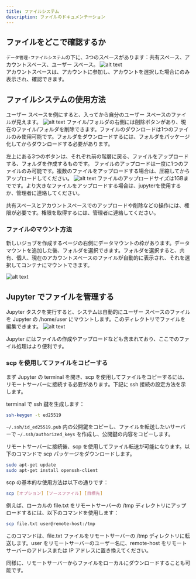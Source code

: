 ```yaml
---
title: ファイルシステム
description: ファイルのドキュメンテーション
---
```


## ファイルをどこで確認するか

`データ管理-ファイルシステム`の下に、3つのスペースがあります：共有スペース、アカウントスペース、ユーザー スペース。
![alt text](./img/filesystem.webp)  
アカウントスペースは、アカウントに参加し、アカウントを選択した場合にのみ表示され、確認できます。

## ファイルシステムの使用方法

ユーザー スペースを例にすると、入ってから自分のユーザー スペースのファイルが見えます。
![alt text](./img/userspace.webp)
ファイル/フォルダの右側には削除ボタンがあり、現在のファイル/フォルダを削除できます。ファイルのダウンロードは1つのファイルのみ使用可能です。フォルダをダウンロードするには、フォルダをパッケージ化してからダウンロードする必要があります。

左上にある3つのボタンは、それぞれ前の階層に戻る、ファイルをアップロードする、フォルダを作成するものです。
ファイルのアップロードは一度に1つのファイルのみ可能です。複数のファイルをアップロードする場合は、圧縮してからアップロードしてください。
![alt text](./img/upload.webp)
ファイルのアップロードサイズは1GBまでです。より大きなファイルをアップロードする場合は、jupyterを使用するか、管理者に連絡してください。

共有スペースとアカウントスペースでのアップロードや削除などの操作には、権限が必要です。権限を取得するには、管理者に連絡してください。

### ファイルのマウント方法

新しいジョブを作成するページの右側にデータマウントの枠があります。データマウントを追加した後、フォルダを選択できます。フォルダを選択すると、共有、個人、現在のアカウントスペースのファイルが自動的に表示され、それを選択してコンテナにマウントできます。

![alt text](./img/file-mount.webp)

## Jupyter でファイルを管理する

Jupyter タスクを実行すると、システムは自動的にユーザー スペースのファイルを Jupyter の /home/user にマウントします。このディレクトリでファイルを編集できます。
![alt text](./img/jupyter.webp)

Jupyter にはファイルの作成やアップロードなども含まれており、ここでのファイル処理はより便利です。

### scp を使用してファイルをコピーする

まず Jupyter の terminal を開き、scp を使用してファイルをコピーするには、リモートサーバーに接続する必要があります。下記に ssh 接続の設定方法を示します。

terminal で ssh 鍵を生成します：

```bash
ssh-keygen -t ed25519
```

`~/.ssh/id_ed25519.pub` 内の公開鍵をコピーし、ファイルを転送したいサーバーで `~/.ssh/authorized_keys` を作成し、公開鍵の内容をコピーします。

リモートサーバーに接続後、scp を使用してファイル転送が可能になります。以下のコマンドで scp パッケージをダウンロードします。

```bash
sudo apt-get update
sudo apt-get install openssh-client
```

scp の基本的な使用方法は以下の通りです：

```bash
scp [オプション] [ソースファイル] [目標先]
```

例えば、ローカルの file.txt をリモートサーバーの /tmp ディレクトリにアップロードするには、以下のコマンドを使用します：

```bash
scp file.txt user@remote-host:/tmp
```

このコマンドは、file.txt ファイルをリモートサーバーの /tmp ディレクトリに転送します。user をリモートサーバーのユーザー名に、remote-host をリモートサーバーのアドレスまたは IP アドレスに置き換えてください。

同様に、リモートサーバーからファイルをローカルにダウンロードすることも可能です。